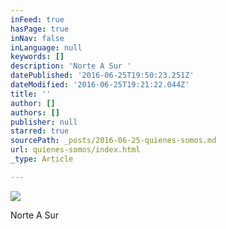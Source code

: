 ```yaml
---
inFeed: true
hasPage: true
inNav: false
inLanguage: null
keywords: []
description: 'Norte A Sur '
datePublished: '2016-06-25T19:50:23.251Z'
dateModified: '2016-06-25T19:21:22.044Z'
title: ''
author: []
authors: []
publisher: null
starred: true
sourcePath: _posts/2016-06-25-quienes-somos.md
url: quienes-somos/index.html
_type: Article

---
```

![](https://the-grid-user-content.s3-us-west-2.amazonaws.com/41a06079-bdd0-47bc-abc3-1023d5f3b1f6.jpg)

Norte A Sur